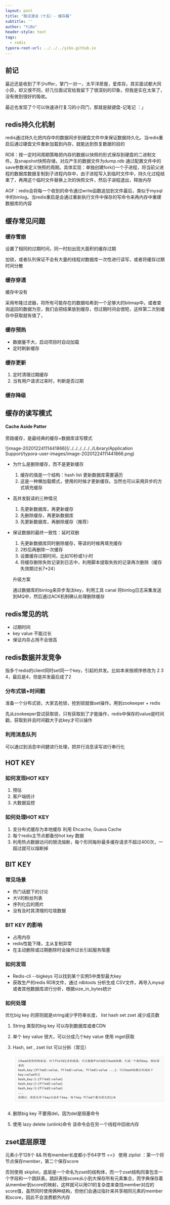 ```yaml
---
layout: post
title: "面试漫谈（十五）- 缓存篇"
subtitle: ''
author: "YiBo"
header-style: text
tags:
  - redis
typora-root-url: ../../../yibo.github.io
---
```


## 前记

最近还是收到了不少offer，掌门一对一，太平洋房屋，爱库存。其实面试都大同小异，却又很不同，好几位面试官给我留下了很深刻的印象，但我是实在太笨了，没有做到很好的吸收。

最近也发现了个可以快速进行复习的小窍门，那就是敲键盘-记笔记 ：」

## redis持久化机制

redis通过持久化把内存中的数据同步到硬盘文件中来保证数据持久化。当redis重启后通过硬盘文件重新加载到内存，就能达到恢复数据的目的

RDB：按一定时间周期策略把内存的数据以快照的形式保存到硬盘的二进制文件。及snapshot快照存储，对应产生的数据文件为dump.rdb 通过配置文件中的save参数来定义快照的周期。具体实现：单独创建fork()一个子进程，将当前父进程的数据库数据复制到子进程内存中，由子进程写入到临时文件中，持久化过程结束了，再用这个临时文件替换上次的快照文件，然后子进程退出，释放内存

AOF：redis会将每一个收到的命令通过write函数追加到文件最后，类似于mysql中的binlog。当redis重启是会通过重新执行文件中保存的写命令来再内存中重建数据库的内容

## 缓存常见问题

### 缓存雪崩

设置了相同的过期时间，同一时刻出现大面积的缓存过期

加锁，或者队列保证不会有大量的线程对数据库一次性进行读写，或者将缓存过期时间分散

### 缓存穿透

缓存中没有

采用布隆过滤器，将所有可能存在的数据哈希到一个足够大的bitmap中。或者查询返回的数据为空，我们会把结果放到缓存，但过期时间会很短，这样第二次到缓存中获取就有值了，



### 缓存预热

- 数据量不大，启动项目时自动加载
- 定时刷新缓存

### 缓存更新

1. 定时清理过期缓存
2. 当有用户请求过来时，判断是否过期

### 缓存降级







## 缓存的读写模式

#### Cache Aside Patter 

旁路缓存，是最经典的缓存+数据库读写模式

![image-20201224111441866](/../../../../../../Library/Application Support/typora-user-images/image-20201224111441866.png)

- 为什么是删除缓存，而不是更新缓存

  1. 缓存的值是一个结构：hash list 更新数据库需要遍历
  2. 这是一种懒加载模式，使用的时候才更新缓存。当然也可以采用异步的方式填充缓存

- 高并发脏读的三种情况

  1. 先更新数据库，再更新缓存
  2. 先删除缓存，再更新数据库
  3. 先更新数据库，再删除缓存（推荐）

- 保证数据的最终一致性：延时双删

  1. 先更新数据库同时删除缓存，等读的时候再填充缓存
  2. 2秒后再删除一次缓存
  3. 设置缓存过期时间，比如10秒或1小时
  4. 将缓存删除失败记录到日志中，利用脚本提取失败的记录再次删除（缓存失效期过长7*24）

  升级方案

  通过数据库的binlog来异步淘汰key，利用工具 canal 将binlog日志采集发送到MQ中，然后通过ACK机制确认处理删除缓存

  

## redis常见的坑

- 过期时间
- key value 不能过长
- 保证内存占用不会很高



## redis数据并发竞争

指多个redis的client同时set同一个key，引起的并发。比如本来按顺序修改为 2 3 4，最后是4，但是并发最后成了2

### 分布式锁+时间戳

准备一个分布式锁，大家去抢锁，抢到锁就做set操作。用到zookeeper + redis

先从zookeeper尝试获取锁，只有获取到了才能操作，redis中保存的value是时间戳，获取到并且时间戳大于此key才可以操作

### 利用消息队列

可以通过到消息中间健进行处理，把并行消息读写进行串行化

## HOT KEY

### 如何发现HOT KEY

1. 预估
2. 客户端统计
3. 大数据监控

### 如何处理HOT KEY 

1. 变分布式缓存为本地缓存 利用 Ehcache, Guava Cache
2. 每个redis主节点都备份hot key 数据
3. 利用热点数据访问的限流熔断，每个形同每秒最多缓存请求不超过400次，一超过就可以熔断掉



## BIT KEY 

### 常见场景

- 热门话题下的讨论
- 大V的粉丝列表
- 序列化后的图片
- 没有及时其清理的垃圾数据

### BIT KEY 的影响

- 占用内存
- redis性能下降，主从复制异常
- 在主动删除或过期删除时会操作过长引起服务阻塞

### 如何发现

- Redis-cli --bigkeys 可以找到某个实例5中类型最大key
- 获取生产的redis RDB文件，通过 rdbtools 分析生成 CSV文件，再导入mysql或者其他数据库进行分析，根据size_in_bytes统计

### 如何处理

优化big key 的原则就是string减少字符串长度， list hash set zset 减少成员数

1. String 类型的big key 可以存到数据库或者CDN

2. 单个 key value 很大，可以分成几个key value 使用 mget获取

3. Hash, set , zset list 可以分拆（常见）

   ![image-20201224114631707](/img/in-post/2020-12/image-20201224114631707.png)

4. 删除big key 不要用del，因为del是阻塞命令
5. 使用 lazy delete (unlink)命令 该命令会在另一个线程中回收内存



## zset底层原理

元素小于128个 && 所有member长度都小于64字节 ==》 使用 ziplist ：第一个将节点保存member，第二个保存score 

否则使用 skiplist，底层是一个命名为zset的结构体，而一个zset结构同事包含一个字段和一个跳跃表。跳跃表按score从小到大保存所有元素集合，而字典保存着从member到score的映射，这样就可以用O1的复杂度来查找member对应的score值，虽然同时使用俩种结构，但他们会通过指针来共享相同元素的member和score，因此不会浪费额外内存

























































